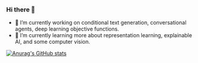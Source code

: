 ### Hi there 👋

<!--
**Pascalson/Pascalson** is a ✨ _special_ ✨ repository because its `README.md` (this file) appears on your GitHub profile.

Here are some ideas to get you started:

- 🔭 I’m currently working on ...
- 🌱 I’m currently learning ...
- 👯 I’m looking to collaborate on ...
- 🤔 I’m looking for help with ...
- 💬 Ask me about ...
- 📫 How to reach me: ...
- 😄 Pronouns: ...
- ⚡ Fun fact: ...
-->

- 🔭 I’m currently working on conditional text generation, conversational agents, deep learning objective functions.
- 🌱 I’m currently learning more about representation learning, explainable AI, and some computer vision.

[![Anurag's GitHub stats](https://github-readme-stats.vercel.app/api?username=Pascalson&count_private=true)](https://github.com/anuraghazra/github-readme-stats)
